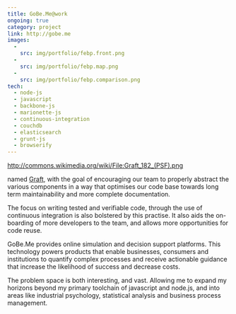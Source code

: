 ```yaml
---
title: GoBe.Me@work
ongoing: true
category: project
link: http://gobe.me
images:
  - 
    src: img/portfolio/febp.front.png
  - 
    src: img/portfolio/febp.map.png
  - 
    src: img/portfolio/febp.comparison.png
tech:
  - node-js
  - javascript
  - backbone-js
  - marionette-js
  - continuous-integration
  - couchdb
  - elasticsearch
  - grunt-js
  - browserify
---
```

http://commons.wikimedia.org/wiki/File:Graft_182_(PSF).png

named [Graft](http://github.com/ONCHoldings/graft.js), with the goal of encouraging our team to properly abstract the various components in a way that optimises our code base towards long term maintainability and more complete documentation.


The focus on writing tested and verifiable code, through the use of continuous integration is also bolstered by this practise. It also aids the on-boarding of more developers to the team, and allows more opportunities for code reuse.

GoBe.Me provides online simulation and decision support platforms. This technology powers products that enable businesses, consumers and institutions to quantify complex processes and receive actionable guidance that increase the likelihood of success and decrease costs.

The problem space is both interesting, and vast. Allowing me to expand my horizons beyond my primary toolchain of javascript and node.js, and into areas like industrial psychology, statistical analysis and business process management.

